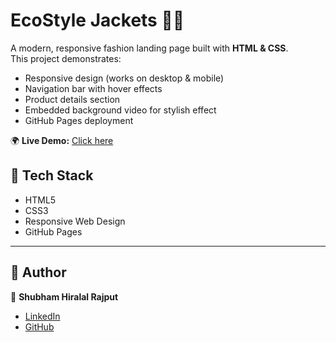 # EcoStyle Jackets 👕✨

A modern, responsive fashion landing page built with **HTML & CSS**.  
This project demonstrates:
- Responsive design (works on desktop & mobile)
- Navigation bar with hover effects
- Product details section
- Embedded background video for stylish effect
- GitHub Pages deployment

🌍 **Live Demo:** [Click here](https://shu326.github.io/EcoStyle-Jackets//)

## 🚀 Tech Stack
- HTML5
- CSS3
- Responsive Web Design
- GitHub Pages

---

## 📌 Author
👤 **Shubham Hiralal Rajput**  
- [LinkedIn](  https://www.linkedin.com/in/shubham-rajput-a7031831a?utm_source=share&utm_campaign=share_via&utm_content=profile&utm_medium=android_app)
- [GitHub](https://github.com/Shu326)  
